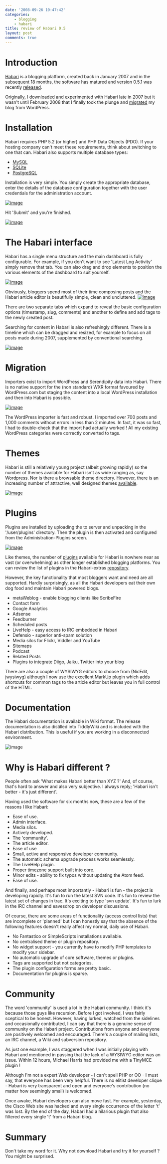 ```yaml
---
date: '2008-09-26 10:47:42'
categories:
    - blogging
    - habari
title: review of Habari 0.5
layout: post
comments: true
---
```

# Introduction

[Habari](http://www.habariproject.org/en/) is a blogging platform,
created back in January 2007 and in the subsequent 18 months, the
software has matured and version 0.5.1 was recently
[released](http://www.habariproject.org/en/0-5-1-released).

Originally, I downloaded and experimented with Habari late in 2007 but
it wasn't until February 2008 that I finally took the plunge and
[migrated](http://www.nbrightside.com/blog/2008/02/13/now-on-habari) my blog
from WordPress.

# Installation

Habari requires PHP 5.2 (or higher) and PHP Data Objects (PDO). If your
hosting company can't meet these requirements, think about switching to
one that can. Habari also supports multiple database types:

-   [MySQL](http://www.mysql.com/)
-   [SQLite](http://www.sqlite.org/)
-   [PostgreSQL](http://www.postgresql.org/)

Installation is very simple. You simply create the appropriate database,
enter the details of the database configuration together with the user
credentials for the administration account.

  [![image](http://lh5.ggpht.com/nbrightside/SNudADE5w7I/AAAAAAAAAvU/pu2msrsNHaI/s400/Habari-Install-mySql.PNG)](http://picasaweb.google.com/lh/photo/CKrel8WFknsg5BkIXVH5Ow)

Hit 'Submit' and you're finished.

[![image](http://lh6.ggpht.com/nbrightside/SNudf2_3GKI/AAAAAAAAAwU/4ag4nyGpyk8/s400/Habari-Success.PNG)](http://picasaweb.google.com/lh/photo/3pz7dbNRrMQoZLGX9rSdVQ)

# The Habari interface

Habari has a single menu structure and the main dashboard is fully
configurable. For example, if you don't want to see 'Latest Log
Activity' simply remove that tab. You can also drag and drop elements to
position the various elements of the dashboard to suit yourself.

[![image](http://lh3.ggpht.com/nbrightside/SNuc_kAhJ4I/AAAAAAAAAvE/RF8ImW-HFKw/s400/Habari-dashboard.PNG)](http://picasaweb.google.com/lh/photo/1psP1BfWBg_wLS9LRy69Fw)

Obviously, bloggers spend most of their time composing posts and the
Habari article editor is beautifully simple, clean and uncluttered.
[![image](http://lh4.ggpht.com/nbrightside/SNuc_4w9GAI/AAAAAAAAAvM/njYEV5rCk9g/s400/Habari-Editor.PNG)](http://picasaweb.google.com/lh/photo/rRwx67oluzaANNownn69FQ)

There are two separate tabs which expand to reveal the basic
configuration options (timestamp, slug, comments) and another to define
and add tags to the newly created post.

Searching for content in Habari is also refreshingly different. There is
a timeline which can be dragged and resized, for example to focus on all
posts made during 2007, supplemented by conventional searching.

[![image](http://lh3.ggpht.com/nbrightside/SNyoWrRYNvI/AAAAAAAAAyM/OTqwauv5zMM/s400/Timeline.PNG)](http://picasaweb.google.com/lh/photo/Uip6f-befSyePgUsODagLQ)
# Migration

Importers exist to import WordPress and Serendipity data into Habari.
There is no native support for the (non standard) WXR format favoured by
WordPress.com but staging the content into a local WordPress
installation and then into Habari is possible.

[![image](http://lh4.ggpht.com/nbrightside/SNudgN6ocwI/AAAAAAAAAws/uDSaCZhHu7k/s400/Habari-WP-Import.PNG)](http://picasaweb.google.com/lh/photo/EUqZYHwOy13P8Ws3hSBsnA)

The WordPress importer is fast and robust. I imported over 700 posts and
1,000 comments without errors in less than 2 minutes. In fact, it was so
fast, I had to double-check that the import had actually worked ! All my
existing WordPress categories were correctly converted to tags.

# Themes

Habari is still a relatively young project (albeit growing rapidly) so
the number of themes available for Habari isn't as wide ranging as, say
Wordpress. Nor is there a browsable theme directory. However, there is
an increasing number of attractive, well designed themes
[available](http://wiki.habariproject.org/en/Available_Themes).

[![image](http://lh5.ggpht.com/nbrightside/SNudgKxFahI/AAAAAAAAAwc/8XNi5qBhea8/s400/Habari-Themes.PNG)](http://picasaweb.google.com/lh/photo/KR_A5-NqpFkUHa0h9TFRrw)

# Plugins

Plugins are installed by uploading the to server and unpacking in the
'/user/plugins' directory. Then the plugin is then activated and
configured from the Administration-Plugins screen.

[![image](http://lh3.ggpht.com/nbrightside/SNudOsaZroI/AAAAAAAAAwE/XF2f1-EoSYk/s400/Habari-Plugins.PNG)](http://picasaweb.google.com/lh/photo/fvpCWCoiOrwKvceZXBRZew)

Like themes, the number of
[plugins](http://trac.habariproject.org/habari-extras/browser/plugins)
available for Habari is nowhere near as vast (or overwhelming) as other
longer established blogging platforms. You can review the list of
plugins in the Habari-extras
[repository](http://trac.habariproject.org/habari-extras/browser/plugins).

However, the key functionality that most bloggers want and need are all
supported. Hardly surprisingly, as all the Habari developers eat their
own dog food and maintain Habari powered blogs.

-   metaWeblog - enable blogging clients like ScribeFire
-   Contact form
-   Google Analytics
-   Adsense
-   Feedburner
-   Scheduled posts
-   LiveHelp - easy access to IRC embedded in Habari
-   Defensio - superior anti-spam solution
-   Media silos for Flickr, Viddler and YouTube
-   Sitemaps
-   Podcast
-   Related Posts
-   Plugins to integrate Diigo, Jaiku, Twitter into your blog

There are also a couple of WYSIWYG editors to choose from (NicEdit,
jwysiwyg) although I now use the excellent MarkUp plugin which adds
shortcuts for common tags to the article editor but leaves you in full
control of the HTML.

# Documentation

The Habari documentation is available in Wiki format. The release
documentation is also distilled into TiddlyWiki and is included with the
Habari distribution. This is useful if you are working in a disconnected
environment.

![image](http://lh5.ggpht.com/nbrightside/SNudOFmharI/AAAAAAAAAv0/nE0hTNo-Kf4/s400/Habari-Manual.PNG)

# Why is Habari different ?

People often ask 'What makes Habari better than XYZ ?' And, of course,
that's hard to answer and also very subjective. I always reply; 'Habari
isn't better - it's just different'.

Having used the software for six months now, these are a few of the
reasons I like Habari:
-   Ease of use.
-   Admin interface.
-   Media silos.
-   Actively developed.
-   The 'community'.
-   The article editor.
-   Ease of use
-   Small, active and responsive developer community.
-   The automatic schema upgrade process works seamlessly.
-   The LiveHelp plugin.
-   Proper timezone support built into core.
-   Minor edits - ability to fix typos without updating the Atom feed.
-   Ease of use.

And finally, and perhaps most importantly - Habari is fun - the project
is developing rapidly. It's fun to run the latest SVN code. It's fun to
review the latest set of changes in trac. It's exciting to type 'svn
update'. It's fun to lurk in the IRC channel and eavesdrop on developer
discussions.

Of course, there are some areas of functionality (access control lists)
that are incomplete or 'planned' but I can honestly say that the absence
of the following features doesn't really affect my normal, daily use of
Habari.

-   No Fantastico or SimpleScripts installations available.
-   No centralised theme or plugin repository.
-   No widget support - you currently have to modify PHP templates to
    modify your sidebar.
-   No automatic upgrade of core software, themes or plugins.
-   Tags are supported but not categories.
-   The plugin configuration forms are pretty basic.
-   Documentation for plugins is sparse.

# Community

The word 'community' is used a lot in the Habari community. I think it's
because those guys like recursion. Before I got involved, I was fairly
sceptical to be honest. However, having lurked, watched from the
sidelines and occasionally contributed, I can say that there is a
genuine sense of community on the Habari project. Contributions from
anyone and everyone are positively welcomed and encouraged. There's a
couple of mailing lists, an IRC channel, a Wiki and subversion
repository.

As just one example, I was staggered when I was initially playing with
Habari and mentioned in passing that the lack of a WYSIWYG editor was an
issue. Within 12 hours, Michael Harris had provided me with a TinyMCE
plugin !

Although I'm not a expert Web developer - I can't spell PHP or OO - I
must say, that everyone has been very helpful. There is no elitist
developer clique - Habari is very transparent and open and everyone's
contribution (no matter how seemingly small) is welcomed.

Once awake, Habari developers can also move fast. For example,
yesterday, the Cisco Web site was hacked and every single occurrence of
the letter 't' was lost. By the end of the day, Habari had a hilarious
plugin that also filtered every single 't' from a Habari blog.

# Summary

Don't take my word for it. Why not download Habari and try it for
yourself ? You might be surprised.

